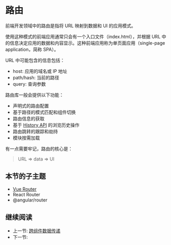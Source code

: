 # 路由

前端开发领域中的路由是指将 URL 映射到数据和 UI 的应用模式。

使用这种模式的前端应用通常只会有一个入口文件（index.html），并根据 URL 中的信息决定应用的数据和内容显示。这种前端应用称为单页面应用（single-page application，简称 SPA）。

URL 中可能包含的信息包括：

+ host: 应用的域名或 IP 地址
+ path/hash: 当前的路径
+ query: 查询参数

路由库一般会提供以下功能：

+ 声明式的路由配置
+ 基于路径的模式匹配和组件切换
+ 路由信息的获取
+ 基于 [History API](https://developer.mozilla.org/zh-CN/docs/Web/API/History) 的浏览历史操作
+ 路由跳转的跟踪和劫持
+ 模块按需加载

有一点需要牢记，路由的核心是：

>URL => data => UI

## 本节的子主题

+ [Vue Router](./vue-router.md)
+ React Router
+ @angular/router

## 继续阅读

+ 上一节: [跨组件数据传递](../data-transfer/readme.md)
+ 下一节:
